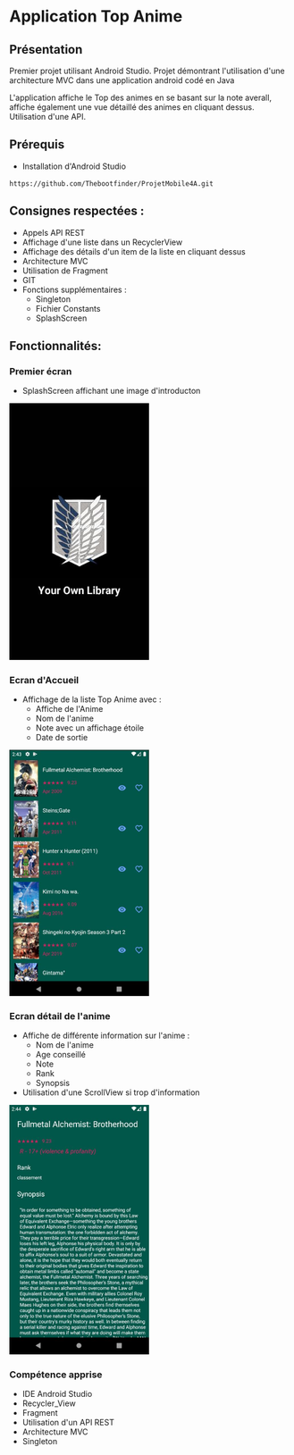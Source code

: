 ﻿# Application Top Anime

## Présentation

Premier projet utilisant Android Studio. Projet démontrant l'utilisation d'une architecture MVC dans une application android codé en Java

L'application affiche le Top des animes en se basant sur la note averall, affiche également une vue détaillé des animes en cliquant dessus. Utilisation d'une API.


## Prérequis


- Installation d'Android Studio

````
https://github.com/Thebootfinder/ProjetMobile4A.git
````

## Consignes respectées : 

- Appels API REST
- Affichage d'une liste dans un RecyclerView
- Affichage des détails d'un item de la liste en cliquant dessus
- Architecture MVC 
- Utilisation de Fragment 
- GIT
- Fonctions supplémentaires :
  - Singleton
  - Fichier Constants
  - SplashScreen

## Fonctionnalités: 

### Premier écran 

- SplashScreen affichant une image d'introducton 

<img src="readme_img/splashscreen.JPG" alt="splash" width="250">

### Ecran d'Accueil  

- Affichage de la liste Top Anime avec : 
  - Affiche de l'Anime
  - Nom de l'anime
  - Note avec un affichage étoile 
  - Date de sortie

<img src="readme_img/top_liste.JPG" alt="liste" width="250" class="centered">

### Ecran détail de l'anime

- Affiche de différente information sur l'anime :
  - Nom de l'anime
  - Age conseillé
  - Note
  - Rank
  - Synopsis 
- Utilisation d'une ScrollView si trop d'information 


<img src="readme_img/detail_anime.JPG" alt="détail" width="250" class="centered">

### Compétence apprise 

- IDE Android Studio
- Recycler_View
- Fragment
- Utilisation d'un API REST 
- Architecture MVC 
- Singleton 
